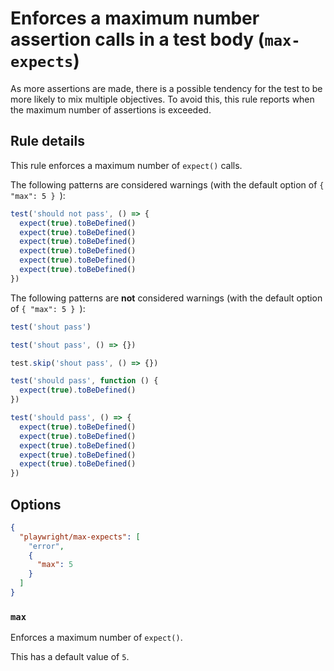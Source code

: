 # Enforces a maximum number assertion calls in a test body (`max-expects`)

As more assertions are made, there is a possible tendency for the test to be
more likely to mix multiple objectives. To avoid this, this rule reports when
the maximum number of assertions is exceeded.

## Rule details

This rule enforces a maximum number of `expect()` calls.

The following patterns are considered warnings (with the default option of
`{ "max": 5 } `):

```js
test('should not pass', () => {
  expect(true).toBeDefined()
  expect(true).toBeDefined()
  expect(true).toBeDefined()
  expect(true).toBeDefined()
  expect(true).toBeDefined()
  expect(true).toBeDefined()
})
```

The following patterns are **not** considered warnings (with the default option
of `{ "max": 5 } `):

```js
test('shout pass')

test('shout pass', () => {})

test.skip('shout pass', () => {})

test('should pass', function () {
  expect(true).toBeDefined()
})

test('should pass', () => {
  expect(true).toBeDefined()
  expect(true).toBeDefined()
  expect(true).toBeDefined()
  expect(true).toBeDefined()
  expect(true).toBeDefined()
})
```

## Options

```json
{
  "playwright/max-expects": [
    "error",
    {
      "max": 5
    }
  ]
}
```

### `max`

Enforces a maximum number of `expect()`.

This has a default value of `5`.
